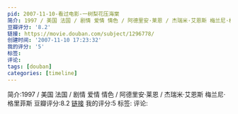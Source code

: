 ```yaml
---
pid: 2007-11-10-看过电影-一树梨花压海棠
简介: 1997 / 美国 法国 / 剧情 爱情 情色 / 阿德里安·莱恩 / 杰瑞米·艾恩斯 梅兰尼·格里菲斯
豆瓣评分: '8.2'
链接: https://movie.douban.com/subject/1296778/
创建时间: '2007-11-10 17:23:32'
我的评分: '5'
标签:
评论:
tags: [douban]
categories: [timeline]
---
```

简介:1997 / 美国 法国 / 剧情 爱情 情色 / 阿德里安·莱恩 / 杰瑞米·艾恩斯 梅兰尼·格里菲斯
豆瓣评分:8.2
[链接](https://movie.douban.com/subject/1296778/)
我的评分:5
标签:
评论:

